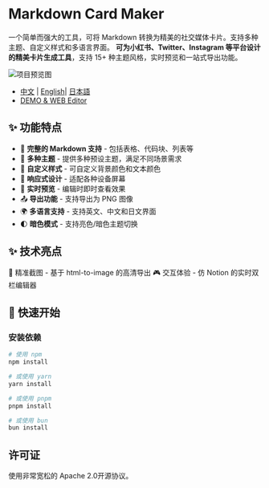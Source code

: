 # Markdown Card Maker

一个简单而强大的工具，可将 Markdown 转换为精美的社交媒体卡片。支持多种主题、自定义样式和多语言界面。
**可为小红书、Twitter、Instagram 等平台设计的精美卡片生成工具**，支持 15+ 种主题风格，实时预览和一站式导出功能。

![项目预览图](https://picsum.photos/800/400)

- [中文](./README.md) | [English](./README_EN.md)| [日本語](./README_JP.md)
- [DEMO & WEB Editor](https://md.jingtu-tech.com)

## ✨ 功能特点

- 📝 **完整的 Markdown 支持** - 包括表格、代码块、列表等
- 🎨 **多种主题** - 提供多种预设主题，满足不同场景需求
- 🌈 **自定义样式** - 可自定义背景颜色和文本颜色
- 📱 **响应式设计** - 适配各种设备屏幕
- 🔄 **实时预览** - 编辑时即时查看效果
- 📤 **导出功能** - 支持导出为 PNG 图像
- 🌍 **多语言支持** - 支持英文、中文和日文界面
- 🌓 **暗色模式** - 支持亮色/暗色主题切换

## ✨ 技术亮点
📸 精准截图 - 基于 html-to-image 的高清导出
🎮 交互体验 - 仿 Notion 的实时双栏编辑器

## 🚀 快速开始

### 安装依赖

```bash
# 使用 npm
npm install

# 或使用 yarn
yarn install

# 或使用 pnpm
pnpm install

# 或使用 bun
bun install
```

## 许可证

使用非常宽松的 Apache 2.0开源协议。